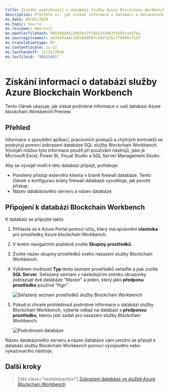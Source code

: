 ```yaml
---
title: Získání podrobností o databázi služby Azure Blockchain Workbench
description: Přečtěte si, jak získat informace o databázi a databázovém serveru Azure blockchain Workbench Preview.
ms.date: 09/05/2019
ms.topic: how-to
ms.reviewer: mmercuri
ms.openlocfilehash: 898360d8e22803e17ff4da7d3b63f5595cad47ba
ms.sourcegitcommit: a43a59e44c14d349d597c3d2fd2bc779989c71d7
ms.translationtype: MT
ms.contentlocale: cs-CZ
ms.lasthandoff: 11/25/2020
ms.locfileid: "96015481"
---
```

# <a name="get-information-about-your-azure-blockchain-workbench-database"></a>Získání informací o databázi služby Azure Blockchain Workbench

Tento článek ukazuje, jak získat podrobné informace o vaší databázi Azure blockchain Workbench Preview.

## <a name="overview"></a>Přehled

Informace o spouštění aplikací, pracovních postupů a chytrých kontraktů se poskytují pomocí zobrazení databáze SQL služby Blockchain Workbench. Vývojáři můžou tyto informace použít při používání nástrojů, jako je Microsoft Excel, Power BI, Visual Studio a SQL Server Management Studio.

Aby se vývojář mohl k této databázi připojit, potřebuje:

* Povolený přístup externího klienta v bráně firewall databáze. Tento článek o konfiguraci brány firewall databáze vysvětluje, jak povolit přístup.
* Název databázového serveru a název databáze

## <a name="connect-to-the-blockchain-workbench-database"></a>Připojení k databázi Blockchain Workbench

K databázi se připojíte takto:

1. Přihlaste se k Azure Portal pomocí účtu, který má oprávnění **vlastníka** pro prostředky Azure blockchain Workbench.
2. V levém navigačním podokně zvolte **Skupiny prostředků**.
3. Zvolte název skupiny prostředků svého nasazení služby Blockchain Workbench.
4. Výběrem možnosti **Typ** tento seznam prostředků seřaďte a pak zvolte **SQL Server**. Seřazený seznam v následujícím snímku obrazovky zobrazuje dvě databáze "Master" a jeden, který jako **předponu prostředku** používá "lhgn".

   ![Seřazený seznam prostředků služby Blockchain Workbench](./media/getdb-details/sorted-workbench-resource-list.png)

5. Pokud si chcete prohlédnout podrobné informace o databázi služby Blockchain Workbench, vyberte odkaz na databázi s **předponou prostředku**, kterou jste zadali pro nasazení služby Blockchain Workbench.

   ![Podrobnosti databáze](./media/getdb-details/workbench-db-details.png)

Název databázového serveru a název databáze vám umožní se připojit k databázi služby Blockchain Workbench pomocí vývojového nebo vykazovacího nástroje.

## <a name="next-steps"></a>Další kroky

> [!div class="nextstepaction"]
> [Zobrazení databáze ve službě Azure Blockchain Workbench](database-views.md)